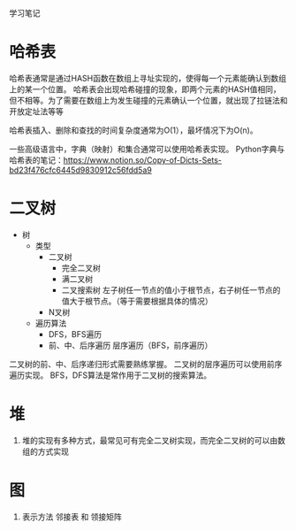 学习笔记

# 哈希表

哈希表通常是通过HASH函数在数组上寻址实现的，使得每一个元素能确认到数组上的某一个位置。
哈希表会出现哈希碰撞的现象，即两个元素的HASH值相同，但不相等。为了需要在数组上为发生碰撞的元素确认一个位置，就出现了拉链法和开放定址法等等

哈希表插入、删除和查找的时间复杂度通常为O(1），最坏情况下为O(n)。

一些高级语言中，字典（映射）和集合通常可以使用哈希表实现。
Python字典与哈希表的笔记：https://www.notion.so/Copy-of-Dicts-Sets-bd23f476cfc6445d9830912c56fdd5a9

# 二叉树

- 树
    - 类型
      - 二叉树
        - 完全二叉树
        - 满二叉树
        - 二叉搜索树
            左子树任一节点的值小于根节点，右子树任一节点的值大于根节点。（等于需要根据具体的情况）
      - N叉树
    - 遍历算法
        - DFS，BFS遍历
        - 前、中、后序遍历
        层序遍历（BFS，前序遍历）

二叉树的前、中、后序递归形式需要熟练掌握。
二叉树的层序遍历可以使用前序遍历实现。
BFS，DFS算法是常作用于二叉树的搜索算法。

# 堆
1. 堆的实现有多种方式，最常见可有完全二叉树实现，而完全二叉树的可以由数组的方式实现

# 图

1. 表示方法 邻接表 和 领接矩阵
